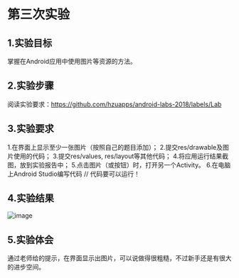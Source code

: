 # 第三次实验

## 1.实验目标
掌握在Android应用中使用图片等资源的方法。

## 2.实验步骤
阅读实验要求：https://github.com/hzuapps/android-labs-2018/labels/Lab
## 3.实验要求
1.在界面上显示至少一张图片（按照自己的题目添加）；
2.提交res/drawable及图片使用的代码；
3.提交res/values, res/layout等其他代码；
4.将应用运行结果截图，放到实验报告中；
5.点击图片（或按钮）时，打开另一个Activity。
6.在电脑上Android Studio编写代码
// 代码要可以运行！

## 4.实验结果
![image](https://github.com/JuneLee1212/android-labs-2018/blob/master/com1614080901138/daoshu1.png)
## 5.实验体会
通过老师给的提示，在界面显示出图片，可以说做得很粗糙，不过新手还是有很大的进步空间。

